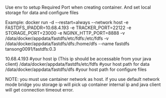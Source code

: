 Use env to setup Required Port when creating container. And set local storage for data and configure files

Example:
docker run -d --restart=always --network host -e FASTDFS_IPADDR=10.68.4.193 -e TRACKER_PORT=22122 -e STORAGE_PORT=23000 -e NGINX_HTTP_PORT=8888 -v /data/docker/appdata/fastdfs/etc/fdfs:/etc/fdfs -v /data/docker/appdata/fastdfs/dfs:/home/dfs --name fastdfs tansong0091/fastdfs:0.3


10.68.4.193 #your host ip (This ip should be accessable from your java client)
/data/docker/appdata/fastdfs/etc/fdfs #your host path for data
/data/docker/appdata/fastdfs/dfs #your host path for configure files

NOTE: 
you must use cantainer network as host. if you use default network mode bridge you storage ip will pick up container internal ip and java client will get connection timeout error.